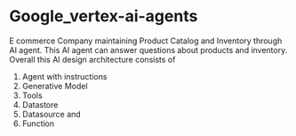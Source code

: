 # Google_vertex-ai-agents
E commerce Company maintaining Product Catalog and Inventory through AI agent. This AI agent can answer questions about products and inventory.
Overall this AI design architecture consists of 
1. Agent with instructions
2. Generative Model
3. Tools
4. Datastore
5. Datasource and
6. Function



